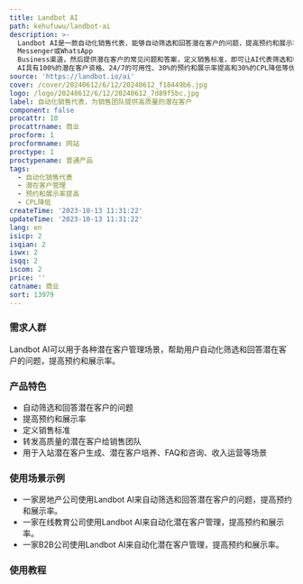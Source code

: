 ```yaml
---
title: Landbot AI
path: kehufuwu/landbot-ai
description: >-
  Landbot AI是一款自动化销售代表，能够自动筛选和回答潜在客户的问题，提高预约和展示率。用户只需将ChatGPT连接到自己的网站、Facebook
  Messenger或WhatsApp
  Business渠道，然后提供潜在客户的常见问题和答案，定义销售标准，即可让AI代表筛选和转发高质量的潜在客户给销售团队。该产品可以用于入站潜在客户生成、潜在客户培养、FAQ和咨询、收入运营等场景。Landbot
  AI具有100%的潜在客户资格、24/7的可用性、30%的预约和展示率提高和30%的CPL降低等优势。用户可以通过WhatsApp预约免费演示。
source: 'https://landbot.io/ai'
cover: /cover/20240612/6/12/20240612_f18449b6.jpg
logo: /logo/20240612/6/12/20240612_7d89f5bc.jpg
label: 自动化销售代表，为销售团队提供高质量的潜在客户
component: false
procattr: 10
procattrname: 商业
procform: 1
procformname: 网站
proctype: 1
proctypename: 普通产品
tags:
  - 自动化销售代表
  - 潜在客户管理
  - 预约和展示率提高
  - CPL降低
createTime: '2023-10-13 11:31:22'
updateTime: '2023-10-13 11:31:22'
lang: en
isicp: 2
isqian: 2
iswx: 2
isqq: 2
iscom: 2
price: ''
catname: 商业
sort: 13979
---
```




### 需求人群
Landbot AI可以用于各种潜在客户管理场景，帮助用户自动化筛选和回答潜在客户的问题，提高预约和展示率。

### 产品特色
- 自动筛选和回答潜在客户的问题
- 提高预约和展示率
- 定义销售标准
- 转发高质量的潜在客户给销售团队
- 用于入站潜在客户生成、潜在客户培养、FAQ和咨询、收入运营等场景

### 使用场景示例
- 一家房地产公司使用Landbot AI来自动筛选和回答潜在客户的问题，提高预约和展示率。
- 一家在线教育公司使用Landbot AI来自动化潜在客户管理，提高预约和展示率。
- 一家B2B公司使用Landbot AI来自动化潜在客户管理，提高预约和展示率。

### 使用教程


  
